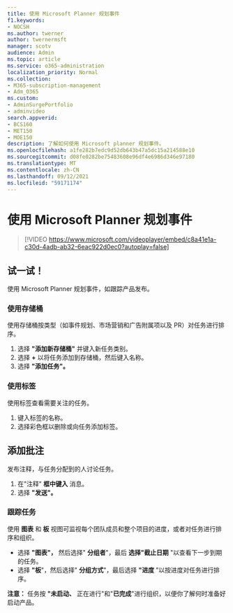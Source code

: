 ```yaml
---
title: 使用 Microsoft Planner 规划事件
f1.keywords:
- NOCSH
ms.author: twerner
author: twernermsft
manager: scotv
audience: Admin
ms.topic: article
ms.service: o365-administration
localization_priority: Normal
ms.collection:
- M365-subscription-management
- Adm_O365
ms.custom:
- AdminSurgePortfolio
- adminvideo
search.appverid:
- BCS160
- MET150
- MOE150
description: 了解如何使用 Microsoft planner 规划事件。
ms.openlocfilehash: a1fe282b7edc9d52db643b47a5dc15a214588e10
ms.sourcegitcommit: d08fe0282be75483608e96df4e6986d346e97180
ms.translationtype: MT
ms.contentlocale: zh-CN
ms.lasthandoff: 09/12/2021
ms.locfileid: "59171174"
---
```

# <a name="use-microsoft-planner-to-plan-an-event"></a>使用 Microsoft Planner 规划事件

> [!VIDEO https://www.microsoft.com/videoplayer/embed/c8a41e1a-c30d-4adb-ab32-6eac922d0ec0?autoplay=false]

## <a name="try-it"></a>试一试！

使用 Microsoft Planner 规划事件，如跟踪产品发布。

### <a name="work-with-buckets"></a>使用存储桶

使用存储桶按类型（如事件规划、市场营销和广告附属项以及 PR）对任务进行排序。

1. 选择  **"添加新存储桶"**  并键入新任务类别。
2. 选择  **+**  以将任务添加到存储桶，然后键入名称。
3. 选择 **"添加任务"。**

### <a name="work-with-labels"></a>使用标签

使用标签查看需要关注的任务。

1. 键入标签的名称。
2. 选择彩色框以删除或向任务添加标签。

## <a name="add-a-comment"></a>添加批注

发布注释，与任务分配到的人讨论任务。

1. 在"注释"  **框中键入**  消息。
2. 选择 **"发送"。**

### <a name="keep-track-of-tasks"></a>跟踪任务

使用  **图表**  和  **板**  视图可监视每个团队成员和整个项目的进度，或者对任务进行排序和组织。

- 选择  **"图表"，** 然后选择" **分组者**"，最后 **选择"截止日期**  "以查看下一步到期的任务。
- 选择  **"板**"，然后选择" **分组方式**"，最后选择 **"进度**  "以按进度对任务进行排序。

**注意：** 任务按 **"未启动、** 正在进行"和"**已完成**"进行组织，以便你了解何时准备好启动产品。